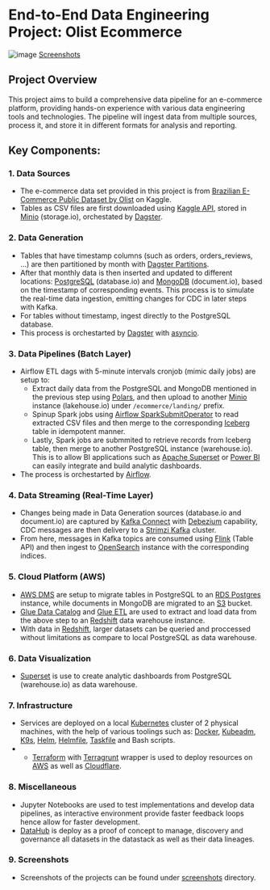# End-to-End Data Engineering Project: Olist Ecommerce

![image](https://github.com/user-attachments/assets/1450f899-f8d3-4748-a300-4b4278d0a6ae)
[Screenshots](https://github.com/tanlda/olist-ecommerce/tree/main/screenshots)

## Project Overview
This project aims to build a comprehensive data pipeline for an e-commerce platform, providing hands-on experience with various data engineering tools and technologies. The pipeline will ingest data from multiple sources, process it, and store it in different formats for analysis and reporting.

## Key Components:

### 1. Data Sources
- The e-commerce data set provided in this project is from [Brazilian E-Commerce Public Dataset by Olist](https://www.kaggle.com/datasets/olistbr/brazilian-ecommerce) on Kaggle.
- Tables as CSV files are first downloaded using [Kaggle API](https://pypi.org/project/kaggle/), stored in [Minio](https://min.io/) (storage.io), orchestated by [Dagster](https://dagster.io/).

### 2. Data Generation
- Tables that have timestamp columns (such as orders, orders_reviews, ...) are then partitioned by month with [Dagster Partitions](https://docs.dagster.io/concepts/partitions-schedules-sensors/partitions).
- After that monthly data is then inserted and updated to different locations: [PostgreSQL](https://www.postgresql.org/) (database.io) and [MongoDB](https://www.mongodb.com/) (document.io), based on the timestamp of corresponding events. This process is to simulate the real-time data ingestion, emitting changes for CDC in later steps with Kafka.
- For tables without timestamp, ingest directly to the PostgreSQL database.
- This process is orchestarted by [Dagster](https://dagster.io/) with [asyncio](https://docs.python.org/3/library/asyncio.html).

### 3. Data Pipelines (Batch Layer)
- Airflow ETL dags with 5-minute intervals cronjob (mimic daily jobs) are setup to:
  - Extract daily data from the PostgreSQL and MongoDB mentioned in the previous step using [Polars](https://pola.rs/), and then upload to another [Minio](https://min.io/) instance (lakehouse.io) under `/ecommerce/landing/` prefix.
  - Spinup Spark jobs using [Airflow SparkSubmitOperator](https://airflow.apache.org/docs/apache-airflow-providers-apache-spark/stable/_api/airflow/providers/apache/spark/operators/spark_submit/index.html) to read extracted CSV files and then merge to the corresponding [Iceberg](https://iceberg.apache.org/) table in idempotent manner.
  - Lastly, Spark jobs are submmited to retrieve records from Iceberg table, then merge to another PostgreSQL instance (warehouse.io). This is to allow BI applications such as [Apache Superset](https://superset.apache.org/) or [Power BI](https://www.microsoft.com/en-us/power-platform/products/power-bi) can easily integrate and build analytic dashboards.
- The process is orchestarted by [Airflow](https://airflow.apache.org/).

### 4. Data Streaming (Real-Time Layer)
- Changes being made in Data Generation sources (database.io and document.io) are captured by [Kafka Connect](https://docs.confluent.io/platform/current/connect/index.html) with [Debezium](https://debezium.io/) capability, CDC messages are then delivery to a [Strimzi Kafka](https://strimzi.io/) cluster.
- From here, messages in Kafka topics are consumed using [Flink](https://flink.apache.org/) (Table API) and then ingest to [OpenSearch](https://opensearch.org/) instance with the corresponding indices.

### 5. Cloud Platform (AWS)
- [AWS DMS](https://aws.amazon.com/dms/) are setup to migrate tables in PostgreSQL to an [RDS Postgres](https://aws.amazon.com/rds/postgresql/) instance, while documents in MongoDB are migrated to an [S3](https://aws.amazon.com/s3/) bucket.
- [Glue Data Catalog](https://docs.aws.amazon.com/prescriptive-guidance/latest/serverless-etl-aws-glue/aws-glue-data-catalog.html) and [Glue ETL](https://aws.amazon.com/glue/) are used to extract and load data from the above step to an [Redshift](https://aws.amazon.com/redshift/) data warehouse instance.
- With data in [Redshift](https://aws.amazon.com/redshift/), larger datasets can be queried and proccessed without limitations as compare to local PostgreSQL as data warehouse.

### 6. Data Visualization
- [Superset](https://superset.apache.org/) is use to create analytic dashboards from PostgreSQL (warehouse.io) as data warehouse.

### 7. Infrastructure
- Services are deployed on a local [Kubernetes](https://kubernetes.io/) cluster of 2 physical machines, with the help of various toolings such as: [Docker](https://www.docker.com/), [Kubeadm](https://kubernetes.io/docs/setup/production-environment/tools/kubeadm/create-cluster-kubeadm/), [K9s](https://k9scli.io/), [Helm](https://helm.sh/), [Helmfile](https://helmfile.readthedocs.io/en/latest/), [Taskfile](https://taskfile.dev/) and Bash scripts.
- - [Terraform](https://www.terraform.io/) with [Terragrunt](https://terragrunt.gruntwork.io/) wrapper is used to deploy resources on [AWS](https://aws.amazon.com/) as well as [Cloudflare](https://www.cloudflare.com/).

### 8. Miscellaneous
- Jupyter Notebooks are used to test implementations and develop data pipelines, as interactive environment provide faster feedback loops hence allow for faster development.
- [DataHub](https://datahubproject.io/) is deploy as a proof of concept to manage, discovery and governance all datasets in the datastack as well as their data lineages.

### 9. Screenshots
- Screenshots of the projects can be found under [screenshots](https://github.com/tanlda/olist-ecommerce/tree/main/screenshots) directory.
